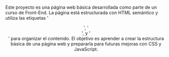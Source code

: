 Este proyecto es una página web básica desarrollada como parte de un curso de Front-End.
La página está estructurada con HTML semántico y utiliza las etiquetas '<header>', '<main>', y '<footer>' para organizar el contenido. El objetivo es aprender a crear la estructura básica de una página web y prepararla para futuras mejoras con CSS y JavaScript. 